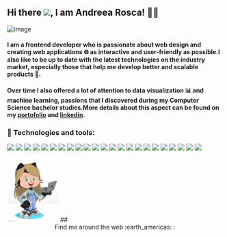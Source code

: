 ## Hi there <img src="https://raw.githubusercontent.com/MartinHeinz/MartinHeinz/master/wave.gif" width="30px">, I am Andreea Rosca! 👩‍💻  

![image](https://user-images.githubusercontent.com/17887606/132406302-59cf6218-3adc-49c2-870d-399f26a60cf7.png)

#### I am a frontend developer who is passionate about web design and creating web applications :globe_with_meridians: as interactive and user-friendly as possible.I also like to be up to date with the latest technologies on the industry market, especially those that help me develop better and scalable products :star2:.
#### Over time I also offered a lot of attention to data visualization :bar_chart: and machine learning, passions that I discovered  during my Computer Science bachelor studies.More details about this aspect can be found on my [portofolio](https://roscaandreea.github.io/myPortofolio/) and [linkedin](https://www.linkedin.com/in/andreea-maria-rosca-6bb501140/).

### :wrench: Technologies and tools:
[![](https://img.shields.io/badge/-React-45b8d8?style=flat-square&logo=react&logoColor=white%22)](https://reactjs.org/docs/getting-started.html)
[![](https://img.shields.io/badge/-MaterialUI-46a2f1?style=flat-square&logo=materialui&logoColor=white)](https://material-ui.com/)
[![](https://img.shields.io/badge/-Boostrap-1a73e8?style=flat-square&logo=bootstrap&logoColor=white)](https://getbootstrap.com/)
[![](https://img.shields.io/badge/-CSS3-2088FF?style=flat-square&logo=css3&logoColor=white)](https://www.tutorialspoint.com/css/css3_tutorial.htm)
[![](https://img.shields.io/badge/-Google_Cloud_Platform-007ACC?style=flat-square&logo=google-cloud&logoColor=white)](https://console.cloud.google.com/)
[![](https://img.shields.io/badge/-Python-2b5b84?style=flat-square&logo=python&logoColor=white)](https://www.python.org/)
[![](https://img.shields.io/badge/-Firebase-174ea6?style=flat-square&logo=firebase&logoColor=white)](https://firebase.google.com/)
[![](https://img.shields.io/badge/-Pandas-6610f2?style=flat-square&logo=pandas&logoColor=white)](https://pandas.pydata.org/)
[![](https://img.shields.io/badge/-TypeScript-5849BE?style=flat-square&logo=typescript&logoColor=white)](https://www.typescriptlang.org/)
[![](https://img.shields.io/badge/-Redux-764ABC?style=flat-square&logo=redux&logoColor=white)](https://redux.js.org/)
[![](https://img.shields.io/badge/-GraphQL-E10098?style=flat-square&logo=graphql&logoColor=white)](https://graphql.org/)
[![](https://img.shields.io/badge/-Sass-CC6699?style=flat-square&logo=sass&logoColor=white)](https://sass-lang.com/)
[![](https://img.shields.io/badge/-Styled_Components-db7092?style=flat-square&logo=styled-components&logoColor=white)](https://styled-components.com/)
[![](https://img.shields.io/badge/-NPM-CB3837?style=flat-square&logo=npm&logoColor=white)](https://www.npmjs.com/)
[![](https://img.shields.io/badge/-Java-C33?style=flat-square&logo=java&logoColor=white)](https://www.java.com/en/)
[![](https://img.shields.io/badge/-Git-F05032?style=flat-square&logo=git&logoColor=white)](https://git-scm.com/)
[![](https://img.shields.io/badge/-HTML5-E34F26?style=flat-square&logo=html5&logoColor=white)](https://html.com/html5/)
[![](https://img.shields.io/badge/-D3.js-F9A03C?style=flat-square&logo=d3.js&logoColor=white)](https://d3js.org/)
[![](https://img.shields.io/badge/-JavaScript-b2b200?style=flat-square&logo=javascript&logoColor=white)](https://www.javascript.com/)
[![](https://img.shields.io/badge/-MongoDB-13aa52?style=flat-square&logo=mongodb&logoColor=white)](https://www.mongodb.com/)
[![](https://img.shields.io/badge/-Nodejs-43853d?style=flat-square&logo=Node.js&logoColor=white)](https://nodejs.dev/)
[![](https://img.shields.io/badge/-Matplotlib-006400?style=flat-square&logo=matplotlib&logoColor=white)](https://matplotlib.org/)
[![](https://img.shields.io/badge/-Github_pages-222?style=flat-square&logo=github_pages&logoColor=white)](https://pages.github.com/)

<img src="octoandreea/octoandreea.gif" width="120px" height="150px">
##<div align="center" margin-bottom="50px">Find me around the web :earth_americas: :</div>






